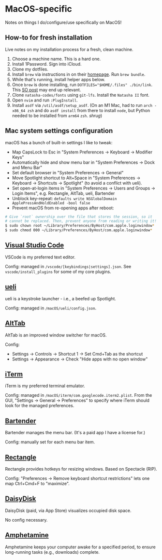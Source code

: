 # MacOS-specific

Notes on things I do/configure/use specifically on MacOS!

## How-to for fresh installation

Live notes on my installation process for a fresh, clean machine.

1. Choose a machine name. This is a hard one.
2. Install 1Password. Sign into iCloud.
3. Clone my dotfiles.
4. Install `brew` via instructions in on their [homepage](https://brew.sh). Run `brew bundle`.
5. While that's running, install helper apps below.
6. Once `brew` is done installing, run `DOTFILES="$HOME/.files" ./bin/link`.
   This [SO post](https://stackoverflow.com/questions/13762280/zsh-compinit-insecure-directories)
   may end up relevant.
7. Clone `natasha-codes/fonts` using `git-lfs`. Install the `Natasha II` font.
8. Open `nvim` and run `:PlugInstall`.
9. Install `asdf` via `/util/asdf/setup_asdf`. (On an M1 Mac, had to run
   `arch -x86_64 zsh` and do `asdf install` from there to install `node`,
   but Python needed to be installed from `arm64` `zsh`. _shrug_)

## Mac system settings configuration

macOS has a bunch of built-in settings I like to tweak:

-  Map CapsLock to Esc in "System Preferences -> Keyboard -> Modifier Keys"
-  Automatically hide and show menu bar in "System Preferences -> Dock and Menu Bar"
-  Set default browser in "System Preferences -> General"
-  Move Spotlight shortcut to Alt+Space in "System Preferences -> Keyboard ->
   Shortcuts -> Spotlight" (to avoid a conflict with ueli).
-  Set open-at-login items in "System Preferences -> Users and Groups -> Login
   Items", e.g. Rectangle, AltTab, ueli, Bartender
-  Unblock key-repeat:
   `defaults write NSGlobalDomain ApplePressAndHoldEnabled -bool false`
-  Prevent macOS from re-opening apps after reboot:

```sh
# Give `root` ownership over the file that stores the session, so it
# cannot be replaced. Then, prevent anyone from reading or writing it!
$ sudo chown root ~/Library/Preferences/ByHost/com.apple.loginwindow*
$ sudo chmod 000 ~/Library/Preferences/ByHost/com.apple.loginwindow*
```

## [Visual Studio Code](https://code.visualstudio.com)

VSCode is my preferred text editor.

Config: managed in `/vscode/[keybindings|settings].json`. See
`vscode/install_plugins` for some of my core plugins.

## [ueli](https://ueli.app/)

ueli is a keystroke launcher - i.e., a beefed up Spotlight.

Config: managed in `/macOS/ueli/config.json`.

## [AltTab](https://alt-tab-macos.netlify.app)

AltTab is an improved window switcher for macOS.

Config:

-  Settings -> Controls -> Shortcut 1 -> Set Cmd+Tab as the shortcut
-  Settings -> Appearance -> Check "Hide apps with no open window"

## [iTerm](https://iterm2.com)

iTerm is my preferred terminal emulator.

Config: managed in `/macOS/iterm/com.googlecode.iterm2.plist`. From the GUI,
"Settings -> General -> Preferences" to specify where iTerm should look for the managed preferences.

## [Bartender](https://www.macbartender.com)

Bartender manages the menu bar. (It's a paid app I have a license for.)

Config: manually set for each menu bar item.

## [Rectangle](https://www.rectangleapp.com)

Rectangle provides hotkeys for resizing windows. Based on Spectacle (RIP).

Config: "Preferences -> Remove keyboard shortcut restrictions" lets one map
Ctrl+Cmd+F to "maximize".

## [DaisyDisk](https://daisydiskapp.com)

DaisyDisk (paid, via App Store) visualizes occupied disk space.

No config necessary.

## [Amphetamine](https://apps.apple.com/us/app/amphetamine/id937984704)

Amphetamine keeps your computer awake for a specified period, to ensure
long-running tasks (e.g., downloads) complete.
